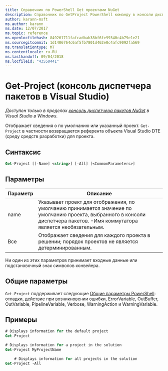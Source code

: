 ```yaml
---
title: Справочник по PowerShell Get проектами NuGet
description: Справочник по GetProject PowerShell команду в консоли диспетчера пакетов NuGet в Visual Studio.
author: karann-msft
ms.author: karann
ms.date: 12/07/2017
ms.topic: reference
ms.openlocfilehash: 849261711fafcadbab38bf6fe99340c4b79e1e21
ms.sourcegitcommit: 1d1406764c6af5fb7801d462e0c4afc9092fa569
ms.translationtype: MT
ms.contentlocale: ru-RU
ms.lasthandoff: 09/04/2018
ms.locfileid: "43550441"
---
```

# <a name="get-project-package-manager-console-in-visual-studio"></a>Get-Project (консоль диспетчера пакетов в Visual Studio)

*Доступен только в пределах [консоль диспетчера пакетов NuGet](package-manager-console.md) в Visual Studio в Windows.*

Отображает сведения о по умолчанию или указанный проект. `Get-Project` в частности возвращается референта объекта Visual Studio DTE (среду средств разработки) для проекта.

## <a name="syntax"></a>Синтаксис

```ps
Get-Project [[-Name] <string>] [-All] [<CommonParameters>]
```

## <a name="parameters"></a>Параметры

| Параметр | Описание |
| --- | --- |
| name | Указывает проект для отображения, по умолчанию принимается значение по умолчанию проекта, выбранного в консоли диспетчера пакетов. -Имя коммутатора является необязательным. |
| Все | Отображает сведения для каждого проекта в решении; порядок проектов не является детерминированным. |

Ни один из этих параметров принимает входные данные или подстановочный знак символов конвейера.

## <a name="common-parameters"></a>Общие параметры

`Get-Project` поддерживает следующие [Общие параметры PowerShell](http://go.microsoft.com/fwlink/?LinkID=113216): отладки, действие при возникновении ошибки, ErrorVariable, OutBuffer, OutVariable, PipelineVariable, Verbose, WarningAction и WarningVariable.

## <a name="examples"></a>Примеры

```ps
# Displays information for the default project
Get-Project

# Displays information for a project in the solution
Get-Project MyProjectName

    # Displays information for all projects in the solution
Get-Project -All
```